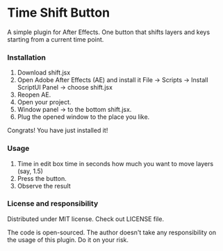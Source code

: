 # Time Shift Button

A simple plugin for After Effects. One button that shifts layers and keys starting from a current time point. 

### Installation

1. Download shift.jsx
2. Open Adobe After Effects (AE) and install it File -> Scripts -> Install ScriptUI Panel -> choose shift.jsx
3. Reopen AE.
4. Open your project.
5. Window panel -> to the bottom shift.jsx.
6. Plug the opened window to the place you like.

Congrats! You have just installed it!

### Usage

1. Time in edit box time in seconds how much you want to move layers (say, 1.5)
2. Press the button.
3. Observe the result

### License and responsibility

Distributed under MIT license. Check out LICENSE file. 

The code is open-sourced. The author doesn't take any responsibility on the usage of this plugin. Do it on your risk.
